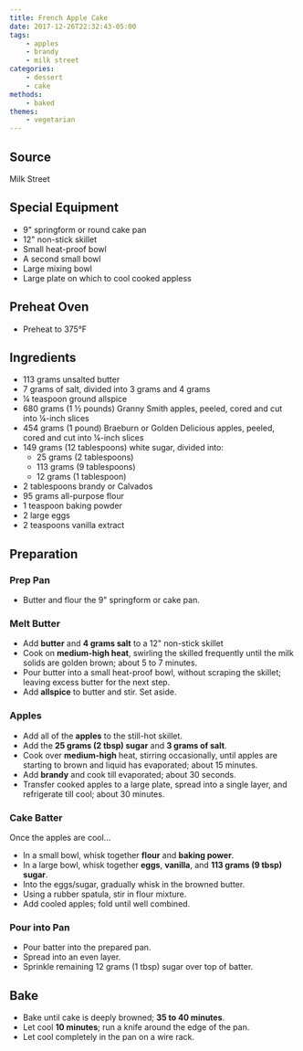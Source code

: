 ```yaml
---
title: French Apple Cake
date: 2017-12-26T22:32:43-05:00
tags:
    - apples
    - brandy
    - milk street
categories: 
    - dessert
    - cake
methods:
    - baked
themes:
    - vegetarian
---
```

## Source

Milk Street

## Special Equipment

-   9" springform or round cake pan
-   12" non-stick skillet
-   Small heat-proof bowl
-   A second small bowl
-   Large mixing bowl
-   Large plate on which to cool cooked appless

## Preheat Oven

-   Preheat to 375°F

## Ingredients

-   113 grams unsalted butter
-   7 grams of salt, divided into 3 grams and 4 grams
-   ¼ teaspoon ground allspice
-   680 grams (1 ½ pounds) Granny Smith apples, peeled, cored and cut into ¼-inch slices
-   454 grams (1 pound) Braeburn or Golden Delicious apples, peeled, cored and cut into ¼-inch slices
-   149 grams (12 tablespoons) white sugar, divided into: 
    -  25 grams (2 tablespoons)
    -  113 grams (9 tablespoons)
    -  12 grams (1 tablespoon)
-   2 tablespoons brandy or Calvados
-   95 grams all-purpose flour
-   1 teaspoon baking powder
-   2 large eggs
-   2 teaspoons vanilla extract

## Preparation

### Prep Pan

-   Butter and flour the 9" springform or cake pan.

### Melt Butter

-   Add **butter** and **4 grams salt** to a 12" non-stick skillet
-   Cook on **medium-high heat**, swirling the skilled frequently until the milk solids are golden brown; about 5 to 7 minutes.
-   Pour butter into a small heat-proof bowl, without scraping the skillet; leaving excess butter for the next step.
-   Add **allspice** to butter and stir. Set aside.

### Apples

-   Add all of the **apples** to the still-hot skillet.
-   Add the **25 grams (2 tbsp) sugar** and **3 grams of salt**.
-   Cook over **medium-high** heat, stirring occasionally, until apples are starting to brown and liquid has evaporated; about 15 minutes.
-   Add **brandy** and cook till evaporated; about 30 seconds.
-   Transfer cooked apples to a large plate, spread into a single layer, and refrigerate till cool; about 30 minutes.

### Cake Batter

Once the apples are cool...

-   In a small bowl, whisk together **flour** and **baking power**.
-   In a large bowl, whisk together **eggs**, **vanilla**, and **113 grams (9 tbsp) sugar**.
-   Into the eggs/sugar, gradually whisk in the browned butter.
-   Using a rubber spatula, stir in flour mixture.
-   Add cooled apples; fold until well combined.

### Pour into Pan

-   Pour batter into the prepared pan.
-   Spread into an even layer.
-   Sprinkle remaining 12 grams (1 tbsp) sugar over top of batter.

## Bake

-   Bake until cake is deeply browned; **35 to 40 minutes**.
-   Let cool **10 minutes**; run a knife around the edge of the pan.
-   Let cool completely in the pan on a wire rack.
